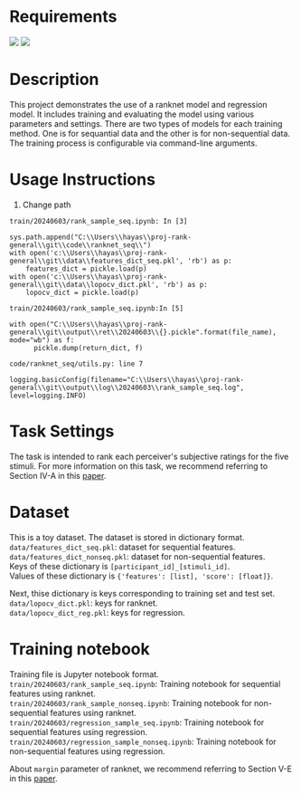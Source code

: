 # Requirements
<img src="https://img.shields.io/badge/-Python-3776AB.svg?logo=python&style=flat&logoColor=white"> <img src="https://img.shields.io/badge/-PyTorch-EE4C2C.svg?logo=pytorch&style=flat&logoColor=white">

# Description
This project demonstrates the use of a ranknet model and regression model. It includes training and evaluating the model using various parameters and settings. There are two types of models for each training method. One is for sequantial data and the other is for non-sequential data. The training process is configurable via command-line arguments.

# Usage Instructions
1. Change path<br>

`train/20240603/rank_sample_seq.ipynb: In [3]`
```train/20240603/rank_sample_seq.ipynb: In [3]
sys.path.append("C:\\Users\\hayas\\proj-rank-general\\git\\code\\ranknet_seq\\")
with open('c:\\Users\\hayas\\proj-rank-general\\git\\data\\features_dict_seq.pkl', 'rb') as p:
    features_dict = pickle.load(p)
with open('c:\\Users\\hayas\\proj-rank-general\\git\\data\\lopocv_dict.pkl', 'rb') as p:
    lopocv_dict = pickle.load(p)
```

`train/20240603/rank_sample_seq.ipynb:In [5]`
```train/20240603/rank_sample_seq.ipynb:In [5]
with open("C:\\Users\\hayas\\proj-rank-general\\git\\output\\ret\\20240603\\{}.pickle".format(file_name), mode="wb") as f:
      pickle.dump(return_dict, f)
```

`code/ranknet_seq/utils.py: line 7`
```code/ranknet_seq/utils.py: line 7
logging.basicConfig(filename="C:\\Users\\hayas\\proj-rank-general\\git\\output\\log\\20240603\\rank_sample_seq.log", level=logging.INFO)
```

# Task Settings
The task is intended to rank each perceiver's subjective ratings for the five stimuli. For more information on this task, we recommend referring to Section IV-A in this [paper](https://ieeexplore.ieee.org/document/10158500).

# Dataset
This is a toy dataset. The dataset is stored in dictionary format.<br>
`data/features_dict_seq.pkl`: dataset for sequential features.<br>
`data/features_dict_nonseq.pkl`: dataset for non-sequential features.<br>
Keys of these dictionary is `[participant_id]_[stimuli_id]`. <br>
Values of these dictionary is `{'features': [list], 'score': [float]}`.

Next, thise dictionary is keys corresponding to training set and test set.<br>
`data/lopocv_dict.pkl`: keys for ranknet.<br>
`data/lopocv_dict_reg.pkl`: keys for regression.

# Training notebook
Training file is Jupyter notebook format.<br>
`train/20240603/rank_sample_seq.ipynb`: Training notebook for sequential features using ranknet.<br>
`train/20240603/rank_sample_nonseq.ipynb`: Training notebook for non-sequential features using ranknet.<br>
`train/20240603/regression_sample_seq.ipynb`: Training notebook for sequential features using regression.<br>
`train/20240603/regression_sample_nonseq.ipynb`: Training notebook for non-sequential features using regression.<br>

About `margin` parameter of ranknet, we recommend referring to Section V-E in this [paper](https://ieeexplore.ieee.org/document/10158500).